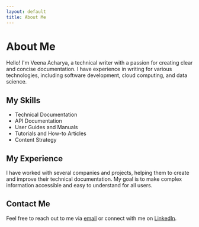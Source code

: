 ```yaml
---
layout: default
title: About Me
---
```


# About Me

Hello! I'm Veena Acharya, a technical writer with a passion for creating clear and concise documentation. I have experience in writing for various technologies, including software development, cloud computing, and data science.

## My Skills

- Technical Documentation
- API Documentation
- User Guides and Manuals
- Tutorials and How-to Articles
- Content Strategy

## My Experience

I have worked with several companies and projects, helping them to create and improve their technical documentation. My goal is to make complex information accessible and easy to understand for all users.

## Contact Me

Feel free to reach out to me via [email](mailto:your-email@example.com) or connect with me on [LinkedIn](https://www.linkedin.com/in/your-profile).
